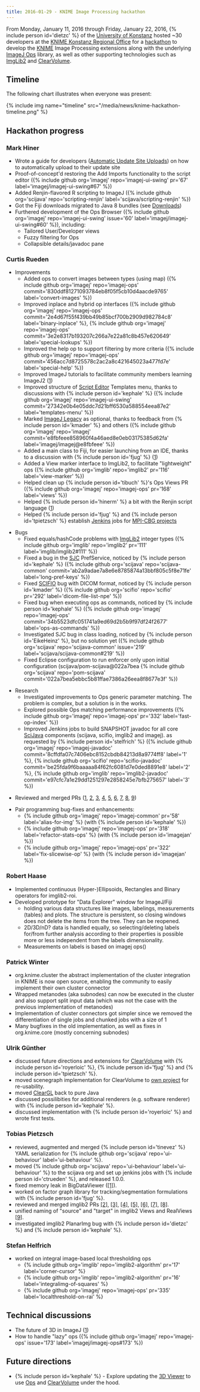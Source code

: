 ```yaml
---
title: 2016-01-29 - KNIME Image Processing hackathon
---
```


From Monday, January 11, 2016 through Friday, January 22, 2016, {% include person id='dietzc' %} of the [University of Konstanz](http://www.uni-konstanz.de/en/welcome/) hosted \~30 developers at the [KNIME Konstanz Regional Office](https://www.knime.org/contact) for a [hackathon](/events/hackathons) to develop the [KNIME](/software/knime) Image Processing extensions along with the underlying [ImageJ Ops](/libs/imagej-ops) library, as well as other supporting technologies such as [ImgLib2](/libs/imglib2) and [ClearVolume](/plugins/clearvolume).

## Timeline

The following chart illustrates when everyone was present:

{% include img name="timeline" src="/media/news/knime-hackathon-timeline.png" %}

<!-- The above rendered image was copied from the old MediaWiki. Original timeline data, as converted, follows.

<timeline> Preset = TimeHorizontal\_AutoPlaceBars\_UnitYear

ImageSize = width:600

Colors =

 id:c01 value:blue
 id:c02 value:red
 id:c03 value:green
 id:c04 value:black
 id:c05 value:magenta
 id:c06 value:teal
 id:c07 value:yelloworange
 id:c08 value:skyblue
 id:c09 value:claret
 id:c10 value:oceanblue
 id:c11 value:purple
 id:c12 value:powderblue
 id:c13 value:coral
 id:c14 value:redorange
 id:c15 value:kelleygreen
 id:c16 value:orange
 id:c17 value:lightpurple
 id:c18 value:tan2
 id:c19 value:gray(0.3)
 id:c20 value:blue
 id:c21 value:red
 id:c22 value:green
 id:c23 value:black
 id:c24 value:magenta
 id:c25 value:teal
 id:c26 value:yelloworange
 id:c27 value:skyblue
 id:c28 value:claret
 id:c29 value:oceanblue
 id:gridLine value:gray(0.5)
 id:gridCanvas value:gray(0.8)

BackgroundColors = canvas:gridCanvas

Period = from:11 till:23

ScaleMajor = unit:year increment:1 start:11 grid:white

LineData =

 at:11 color:gridLine layer:back width:0.5
 at:12 color:gridLine layer:back width:0.5
 at:13 color:gridLine layer:back width:0.5
 at:14 color:gridLine layer:back width:0.5
 at:15 color:gridLine layer:back width:0.5
 at:16 color:gridLine layer:back width:0.5
 at:17 color:gridLine layer:back width:0.5
 at:18 color:gridLine layer:back width:0.5
 at:19 color:gridLine layer:back width:0.5
 at:20 color:gridLine layer:back width:0.5
 at:21 color:gridLine layer:back width:0.5
 at:22 color:gridLine layer:back width:0.5
 at:23 color:gridLine layer:back width:0.5

BarData=

 barset:Hackers

PlotData=

 width:15 
 fontsize:M
 textcolor:white
 align:left 
 anchor:from 
 shift:(4,-4) 
 color:black

 barSet:Hackers
 color:c01 from:18 till:21 text:"Ulrik Günther (MPI-CBG)"
 color:c02 from:18 till:20 text:"Tobias Kötter (KNIME)"
 color:c03 from:18 till:20 text:"Björn Lohmann (KNIME)"
 color:c04 from:16 till:22 text:"Eike Heinz (UniKN)"
 color:c05 from:14 till:22 text:"Kevin Mader (ETH/4Quant)"
 color:c06 from:14 till:21 text:"Thomas J. Re (UniSpitalBasel)"
 color:c07 from:14 till:18 text:"Julianus Pfeuffer (EKUT)"
 color:c08 from:13 till:21 text:"Robert Haase (MPI-CBG)"
 color:c09 from:13 till:21 text:"Florian Jug (MPI-CBG)"
 color:c10 from:13 till:21 text:"Tobias Pietzsch (MPI-CBG)"
 color:c11 from:13 till:21 text:"Loic Royer (MPI-CBG)"
 color:c12 from:13 till:17 text:"Tim-Oliver Buchholz (UniKN)"
 color:c13 from:13 till:17 text:"Temesgen H. Dadi (FU Berlin)"
 color:c14 from:12 till:22 text:"Christian Dietz (UniKN)"
 color:c15 from:12 till:22 text:"Alexander Fillbrunn (UniKN)"
 color:c16 from:12 till:22 text:"Jonathan Hale (KNIME)"
 color:c17 from:12 till:22 text:"Stefan Helfrich (UniKN)"
 color:c18 from:12 till:22 text:"Mark Hiner (UniWisc)"
 color:c19 from:12 till:22 text:"Martin Horn (UniKN)"
 color:c20 from:12 till:22 text:"David Kolb (UniKN)"
 color:c21 from:12 till:22 text:"Ole Ostergaard (UniKN)"
 color:c22 from:12 till:22 text:"Curtis Rueden (UniWisc)"
 color:c23 from:12 till:22 text:"Patrick Winter (UniKN)"
 color:c24 from:12 till:21 text:"Nico Hoffmann (TUD)"
 color:c25 from:12 till:19 text:"Jon Fuller (KNIME)"
 color:c26 from:12 till:19 text:"Kyle Harrington (HMS)"
 color:c27 from:12 till:17 text:"Timo Sachsenberg (EKUT)"
 color:c28 from:12 till:15 text:"Luis de la Garza (EKUT)"
 color:c29 from:12 till:15 text:"Jan Eglinger (FMI Basel)"

</timeline>

-->

## Hackathon progress

### Mark Hiner

-   Wrote a guide for developers ([Automatic Update Site Uploads](/update-sites/automatic-uploads)) on how to automatically upload to their update site
-   Proof-of-concept'd restoring the Add Imports functionality to the script editor ({% include github org='imagej' repo='imagej-ui-swing' pr='67' label='imagej/imagej-ui-swing\#67' %})
-   Added Renjin-flavored R scripting to ImageJ ({% include github org='scijava' repo='scripting-renjin' label='scijava/scripting-renjin' %})
-   Got the Fiji downloads migrated to Java 8 bundles (see [Downloads](/downloads))
-   Furthered development of the Ops Browser ({% include github org='imagej' repo='imagej-ui-swing' issue='60' label='imagej/imagej-ui-swing\#60' %}), including:
    -   Tailored User/Developer views
    -   Fuzzy filtering for Ops
    -   Collapsible details/javadoc pane

### Curtis Rueden

-   Improvements
    -   Added ops to convert images between types (using map) ({% include github org='imagej' repo='imagej-ops' commit='830ddf81271093784eb8f05f5cb10d4aacde9765' label='convert-images' %})
    -   Improved inplace and hybrid op interfaces ({% include github org='imagej' repo='imagej-ops' commit='2e4d67f55f439bb49b85bcf700b2909d982784c8' label='binary-inplace' %}, {% include github org='imagej' repo='imagej-ops' commit='3e2e8317b193207c266a7e22a81c8b457e620649' label='special-lookups' %})
    -   Improved the help op to support filtering by more criteria ({% include github org='imagej' repo='imagej-ops' commit='456acc7d8725578c2ac2a8c421645023a477fd7e' label='special-help' %})
    -   Improved ImageJ tutorials to facilitate community members learning ImageJ2 ([1](https://github.com/imagej/tutorials/compare/88c124b504f3f1e603fe106bbb34ff5423012f47%5E...54de6c20a6db7b69514cd7279c98683e850ce657))
    -   Improved structure of [Script Editor](/scripting/script-editor) Templates menu, thanks to discussions with {% include person id='kephale' %} ({% include github org='imagej' repo='imagej-ui-swing' commit='27342e0b4e05ddc7d21bff6530a588554eea87e2' label='templates-menu' %})
    -   Marked [ImageJ Legacy](/libs/imagej-legacy) as optional, thanks to feedback from {% include person id='kmader' %} and others ({% include github org='imagej' repo='imagej' commit='e8fbfeee858960f4a46aed8e0eb03175385d62fa' label='imagej/imagej@e8fbfeee' %})
    -   Added a main class to Fiji, for easier launching from an IDE, thanks to a discussion with {% include person id='fjug' %} ([1](https://github.com/fiji/fiji/compare/bc128e3d7ab8c9e1269d88b7e534f7025e6f41cd%5E...f45204e32105873f4cddb132740d17deeda49879))
    -   Added a View marker interface to ImgLib2, to facilitate "lightweight" ops ({% include github org='imglib' repo='imglib2' pr='116' label='view-marker' %})
    -   Helped clean up {% include person id='tibuch' %}'s Ops Views PR ({% include github org='imagej' repo='imagej-ops' pr='168' label='views' %})
    -   Helped {% include person id='hinerm' %} a bit with the Renjin script language ([1](https://github.com/scijava/scripting-renjin/compare/8c65d9ae8ca30ffe3c6b3e70e1dd88222e07a52c%5E...f6fffb4117bed4c37811fa64a114145ce0b5c938))
    -   Helped {% include person id='fjug' %} and {% include person id='tpietzsch' %} establish [Jenkins](/develop/jenkins) jobs for [MPI-CBG projects](http://jenkins.imagej.net/view/MPI-CBG/)

<!-- -->

-   Bugs
    -   Fixed equals/hashCode problems with [ImgLib2](/libs/imglib2) integer types ({% include github org='imglib' repo='imglib2' pr='111' label='imglib/imglib2\#111' %})
    -   Fixed a bug in the [SJC](/libs/scijava#scijava-common) PrefService, noticed by {% include person id='kephale' %} ({% include github org='scijava' repo='scijava-common' commit='ab2a9adae7a8e6e8785874a13bbf805c5f8e71fe' label='long-pref-keys' %})
    -   Fixed [SCIFIO](/libs/scifio) bug with DICOM format, noticed by {% include person id='kmader' %} ({% include github org='scifio' repo='scifio' pr='292' label='dicom-file-list-npe' %})
    -   Fixed bug when executing ops as commands, noticed by {% include person id='kephale' %} ({% include github org='imagej' repo='imagej-ops' commit='34b5523dfc051741a9ed69d2b5b9f97df24f2677' label='ops-as-commands' %})
    -   Investigated SJC bug in class loading, noticed by {% include person id='EikeHeinz' %}, but no solution yet ({% include github org='scijava' repo='scijava-common' issue='219' label='scijava/scijava-common\#219' %})
    -   Fixed Eclipse configuration to run enforcer only upon initial configuration (scijava/pom-scijava@022a7bea {% include github org='scijava' repo='pom-scijava' commit='022a7bea5ebbc5b81ffae7386a26eea8f8677e3f' %})

<!-- -->

-   Research
    -   Investigated improvements to Ops generic parameter matching. The problem is complex, but a solution is in the works.
    -   Explored possible Ops matching performance improvements ({% include github org='imagej' repo='imagej-ops' pr='332' label='fast-op-index' %})
    -   Improved Jenkins jobs to build SNAPSHOT javadoc for all core [SciJava](/libs/scijava) components (scijava, scifio, imglib2 and imagej). as requested by {% include person id='stelfrich' %} ({% include github org='imagej' repo='imagej-javadoc' commit='8cffdfa07c7406ebc8152cbdb84213d8a9774ff8' label='1' %}, {% include github org='scifio' repo='scifio-javadoc' commit='be25fda9f6baaaaa84f62fc6081d7e0ded8891e8' label='2' %}, {% include github org='imglib' repo='imglib2-javadoc' commit='e97cfc7a1e29dd1251297e2858245e7bfb275657' label='3' %})

<!-- -->

-   Reviewed and merged PRs ([1](https://github.com/scijava/scijava-common/pull/217), [2](https://github.com/imagej/imagej-ops/pull/321), [3](https://github.com/imagej/imagej-ops/commit/d5ac4b371aef9a415aa3cccd9be56aa201384a8a), [4](https://github.com/imagej/imagej-ops/commit/ed0c3e8362857364aa08d17e26a29d1efbaf87cb), [5](https://github.com/imagej/imagej-ops/pull/324), [6](https://github.com/imagej/imagej-ops/pull/326), [7](https://github.com/imagej/imagej-ops/pull/328), [8](https://github.com/imagej/imagej-ops/pull/329), [9](https://github.com/imagej/imagej-ops/pull/330))

<!-- -->

-   Pair programming bug-fixes and enhancements:
    -   {% include github org='imagej' repo='imagej-common' pr='58' label='alias-for-img' %} (with {% include person id='kephale' %})
    -   {% include github org='imagej' repo='imagej-ops' pr='318' label='refactor-stats-ops' %} (with {% include person id='imagejan' %})
    -   {% include github org='imagej' repo='imagej-ops' pr='322' label='fix-slicewise-op' %} (with {% include person id='imagejan' %})

### Robert Haase

-   Implemented continuous (Hyper-)Ellipsoids, Rectangles and Binary operators for imglib2-roi.
-   Developed prototype for "Data Explorer" window for ImageJ/Fiji
    -   holding various data structures like images, labelings, measurements (tables) and plots. The structure is persistent, so closing windows does not delete the items from the tree. They can be reopened.
    -   2D/3D/nD? data is handled equally, so selecting/deleting labels for/from further analysis according to their properties is possible more or less independent from the labels dimensionality.
    -   Measurements on labels is based on imagej ops()

### Patrick Winter

-   org.knime.cluster the abstract implementation of the cluster integration in KNIME is now open source, enabling the community to easily implement their own cluster connector
-   Wrapped metanodes (aka subnodes) can now be executed in the cluster and also support split input data (which was not the case with the previous implementation of metanodes)
-   Implementation of cluster connectors got simpler since we removed the differentiation of single jobs and chunked jobs with a size of 1
-   Many bugfixes in the old implementation, as well as fixes in org.knime.core (mostly concerning subnodes)

### Ulrik Günther

-   discussed future directions and extensions for [ClearVolume](https://github.com/clearvolume/clearvolume) with {% include person id='royerloic' %}, {% include person id='fjug' %} and {% include person id='tpietzsch' %}.
-   moved scenegraph implementation for ClearVolume to [own project](https://github.com/clearvolume/scenery) for re-usability.
-   moved [ClearGL](https://github.com/clearvolume/cleargl) back to pure Java
-   discussed possilibities for additional renderers (e.g. software renderer) with {% include person id='kephale' %}.
-   discussed implementation with {% include person id='royerloic' %} and wrote first tests.

### Tobias Pietzsch

-   reviewed, augmented and merged {% include person id='tinevez' %} YAML serialization for {% include github org='scijava' repo='ui-behaviour' label='ui-behaviour' %}.
-   moved {% include github org='scijava' repo='ui-behaviour' label='ui-behaviour' %} to the scijava org and set up jenkins jobs with {% include person id='ctrueden' %}, and released 1.0.0.
-   fixed memory leak in BigDataViewer ([\[1\]](https://github.com/bigdataviewer/bigdataviewer-core/pull/17)).
-   worked on factor graph library for tracking/segmentation formulations with {% include person id='fjug' %}.
-   reviewed and merged imglib2 PRs [\[2\]](https://github.com/imglib/imglib2/pull/117), [\[3\]](https://github.com/imglib/imglib2/pull/116), [\[4\]](https://github.com/imglib/imglib2/pull/114), [\[5\]](https://github.com/imglib/imglib2/pull/113), [\[6\]](https://github.com/imglib/imglib2/pull/111), [\[7\]](https://github.com/imglib/imglib2-realtransform/pull/3), [\[8\]](https://github.com/imglib/imglib2-realtransform/pull/2).
-   unified naming of "source" and "target" in imglib2 Views and RealViews [\[9\]](https://github.com/imglib/imglib2-realtransform/pull/4).
-   investigated imglib2 PlanarImg bug with {% include person id='dietzc' %} and {% include person id='kephale' %}.

### Stefan Helfrich

-   worked on integral image-based local thresholding ops
    -   {% include github org='imglib' repo='imglib2-algorithm' pr='17' label='corner-cursor' %}
    -   {% include github org='imglib' repo='imglib2-algorithm' pr='16' label='integralimg-of-squares' %}
    -   {% include github org='imagej' repo='imagej-ops' pr='335' label='localthreshold-on-rai' %}

## Technical discussions

-   The future of 3D in ImageJ ([1](http://forum.imagej.net/t/future-directions-of-3d-in-imagej/669))
-   How to handle "lazy" ops ({% include github org='imagej' repo='imagej-ops' issue='173' label='imagej/imagej-ops\#173' %})

## Future directions

-   {% include person id='kephale' %} - Explore updating the [3D Viewer](/plugins/3d-viewer) to use [Ops](/libs/imagej-ops) and [ClearVolume](/plugins/clearvolume) under the hood.

   
